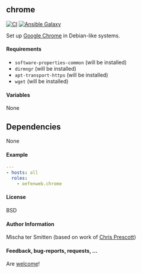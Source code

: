 ## chrome

[![CI](https://github.com/Oefenweb/ansible-chrome/workflows/CI/badge.svg)](https://github.com/Oefenweb/ansible-chrome/actions?query=workflow%3ACI)
[![Ansible Galaxy](http://img.shields.io/badge/ansible--galaxy-chrome-blue.svg)](https://galaxy.ansible.com/Oefenweb/ansible-chrome)

Set up [Google Chrome](https://www.google.com/chrome/) in Debian-like systems.

#### Requirements

* `software-properties-common` (will be installed)
* `dirmngr` (will be installed)
* `apt-transport-https` (will be installed)
* `wget` (will be installed)

#### Variables

None

## Dependencies

None

#### Example

```yaml
---
- hosts: all
  roles:
    - oefenweb.chrome
```

#### License

BSD

#### Author Information

Mischa ter Smitten (based on work of [Chris Prescott](https://github.com/cmprescott))

#### Feedback, bug-reports, requests, ...

Are [welcome](https://github.com/Oefenweb/ansible-chrome/issues)!
